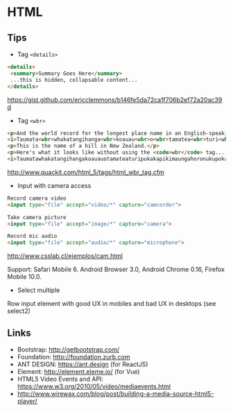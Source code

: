 HTML
=====


Tips
----

 * Tag `<details>`

```html
<details>
 <summary>Summary Goes Here</summary>
 ...this is hidden, collapsable content...
</details>
```

https://gist.github.com/ericclemmons/b146fe5da72ca1f706b2ef72a20ac39d

* Tag `<wbr>`

```html
<p>And the world record for the longest place name in an English-speaking country is...<br>
<i>Taumata<wbr>whakatangihanga<wbr>koauau<wbr>o<wbr>tamatea<wbr>turi<wbr>pukakapiki<wbr>maunga<wbr>horo<wbr>nuku<wbr>pokai<wbr>whenua<wbr>kitanatahu</i></p>
<p>This is the name of a hill in New Zealand.</p>
<p>Here's what it looks like without using the <code>wbr</code> tag...
<i>Taumatawhakatangihangakoauauotamateaturipukakapikimaungahoronukupokaiwhenuakitanatahu</i></p>
```

http://www.quackit.com/html_5/tags/html_wbr_tag.cfm

* Input with camera access

```html
Record camera video
<input type="file" accept="video/*" capture="camcorder">

Take camera picture
<input type="file" accept="image/*" capture="camera">

Record mic audio
<input type="file" accept="audio/*" capture="microphone">
```
http://www.csslab.cl/ejemplos/cam.html

Support: Safari Mobile 6. Android Browser 3.0, Android Chrome 0.16, Firefox Mobile 10.0.

* Select multiple

Row input element with good UX in mobiles and bad UX in desktops (see select2)

Links
------

 * Bootstrap: http://getbootstrap.com/
 * Foundation: http://foundation.zurb.com
 * ANT DESIGN: https://ant.design (for ReactJS)
 * Element: http://element.eleme.io/ (for Vue)
 * HTML5 Video Events and API: https://www.w3.org/2010/05/video/mediaevents.html
 * http://www.wirewax.com/blog/post/building-a-media-source-html5-player/